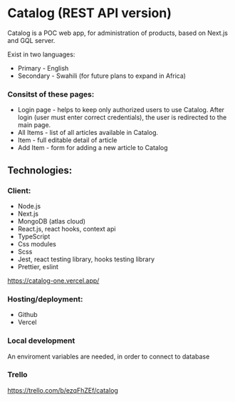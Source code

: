 # Catalog (REST API version)

Catalog is a POC web app, for administration of products, based on Next.js and GQL server.

Exist in two languages:
- Primary - English
- Secondary - Swahili (for future plans to expand in Africa)

### Consitst of these pages:

* Login page -  helps to keep only authorized users to use Catalog. After login (user must enter correct credentials), the user is redirected to the main page.
* All Items - list of all articles available in Catalog.
* Item - full editable detail of article
* Add Item - form for adding a new article to Catalog


## Technologies:
### Client:
* Node.js
* Next.js
* MongoDB (atlas cloud)
* React.js, react hooks, context api
* TypeScript
* Css modules
* Scss
* Jest, react testing library, hooks testing library
* Prettier, eslint

https://catalog-one.vercel.app/


### Hosting/deployment:
* Github
* Vercel

### Local development
An enviroment variables are needed, in order to connect to database

### Trello
https://trello.com/b/ezqFhZEf/catalog
